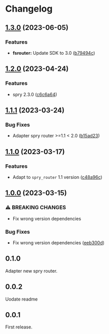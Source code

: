 # Changelog

## [1.3.0](https://github.com/odroe/spry/compare/spry_fsrouter-v1.2.0...spry_fsrouter-v1.3.0) (2023-06-05)


### Features

* **fsrouter:** Update SDK to 3.0 ([b79494c](https://github.com/odroe/spry/commit/b79494c55de3a7706a13ec63197d0f536a383db4))

## [1.2.0](https://github.com/odroe/spry/compare/spry_fsrouter-v1.1.1...spry_fsrouter-v1.2.0) (2023-04-24)


### Features

* spry 2.3.0 ([c6c6a64](https://github.com/odroe/spry/commit/c6c6a64747773f9bed33e6e3a872f046d127b91f))

## [1.1.1](https://github.com/odroe/spry/compare/spry_fsrouter-v1.1.0...spry_fsrouter-v1.1.1) (2023-03-24)


### Bug Fixes

* Adapter spry router &gt;=1.1 &lt; 2.0 ([b15ad23](https://github.com/odroe/spry/commit/b15ad2304ca78eecc37b9de27359e77e251bd052))

## [1.1.0](https://github.com/odroe/spry/compare/spry_fsrouter-v1.0.0...spry_fsrouter-v1.1.0) (2023-03-17)


### Features

* Adapt to `spry_router` 1.1 version ([c48a96c](https://github.com/odroe/spry/commit/c48a96c22846eb868f847f5ca9d97c7878b47e85))

## [1.0.0](https://github.com/odroe/spry/compare/spry_fsrouter-v0.1.0...spry_fsrouter-v1.0.0) (2023-03-15)


### ⚠ BREAKING CHANGES

* Fix wrong version dependencies

### Bug Fixes

* Fix wrong version dependencies ([eeb300d](https://github.com/odroe/spry/commit/eeb300d533ae363fb8f79fed1bd5eebe80edbb8e))

## 0.1.0

Adapter new spry router.

## 0.0.2

Uodate readme

## 0.0.1

First release.
